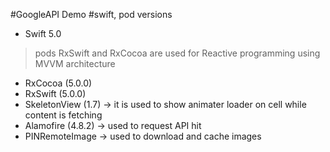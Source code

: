 #GoogleAPI Demo
#swift, pod versions
- Swift 5.0
> pods
RxSwift and RxCocoa are used for Reactive programming using MVVM architecture
 - RxCocoa (5.0.0)
 - RxSwift (5.0.0)
 - SkeletonView (1.7) -> it is used to show animater loader on cell while content is fetching
 - Alamofire (4.8.2) -> used to request API hit
 - PINRemoteImage -> used to download and cache images
 